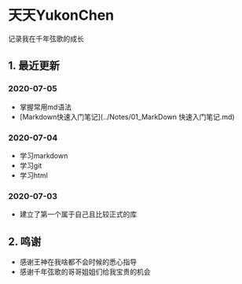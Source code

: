 # 天天YukonChen

记录我在千年弦歌的成长



## 1. 最近更新

### 2020-07-05

- 掌握常用md语法
- [Markdown快速入门笔记](../Notes/01_MarkDown 快速入门笔记.md)

### 2020-07-04

- 学习markdown
- 学习git
- 学习html


### 2020-07-03

- 建立了第一个属于自己且比较正式的库



## 2. 鸣谢

- 感谢王神在我啥都不会时候的悉心指导
- 感谢千年弦歌的哥哥姐姐们给我宝贵的机会
